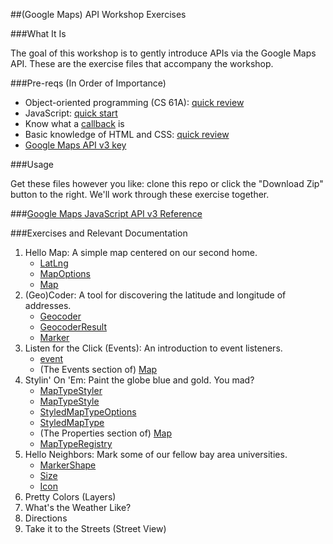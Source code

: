 ##(Google Maps) API Workshop Exercises

###What It Is

The goal of this workshop is to gently introduce APIs via the Google Maps API. These are the exercise files that accompany the workshop.

###Pre-reqs (In Order of Importance)

- Object-oriented programming (CS 61A): [quick review](http://www-inst.eecs.berkeley.edu/~cs61a/sp14/disc/discussion06.pdf)
- JavaScript: [quick start](http://www.codecademy.com/courses/javascript-intro/0/1)
- Know what a [callback](http://www.impressivewebs.com/callback-functions-javascript/) is
- Basic knowledge of HTML and CSS: [quick review](http://learn.shayhowe.com/html-css/)
- [Google Maps API v3 key](https://code.google.com/apis/console)

###Usage

Get these files however you like: clone this repo or click the "Download Zip" button to the right. We'll work through these exercise together.


###[Google Maps JavaScript API v3 Reference](https://developers.google.com/maps/documentation/javascript/reference?hl=en)

###Exercises and Relevant Documentation

1. Hello Map: A simple map centered on our second home.
	- [LatLng](https://developers.google.com/maps/documentation/javascript/reference?hl=en#LatLng)
	- [MapOptions](https://developers.google.com/maps/documentation/javascript/reference?hl=en#MapOptions)
	- [Map](https://developers.google.com/maps/documentation/javascript/reference?hl=en#Map)
2. (Geo)Coder: A tool for discovering the latitude and longitude of addresses.
	- [Geocoder](https://developers.google.com/maps/documentation/javascript/reference?hl=en#Geocoder)
	- [GeocoderResult](https://developers.google.com/maps/documentation/javascript/reference?hl=en#GeocoderResult)
	- [Marker](https://developers.google.com/maps/documentation/javascript/reference?hl=en#Marker)
3. Listen for the Click (Events): An introduction to event listeners.
	- [event](https://developers.google.com/maps/documentation/javascript/reference?hl=en#event)
	- (The Events section of) [Map](https://developers.google.com/maps/documentation/javascript/reference?hl=en#Map)
4. Stylin' On 'Em: Paint the globe blue and gold. You mad?
	- [MapTypeStyler](https://developers.google.com/maps/documentation/javascript/reference?hl=en#MapTypeStyler)
	- [MapTypeStyle](https://developers.google.com/maps/documentation/javascript/reference?hl=en#MapTypeStyle)
	- [StyledMapTypeOptions](https://developers.google.com/maps/documentation/javascript/reference?hl=en#StyledMapTypeOptions)
	- [StyledMapType](https://developers.google.com/maps/documentation/javascript/reference?hl=en#StyledMapType)
	- (The Properties section of) [Map](https://developers.google.com/maps/documentation/javascript/reference?hl=en#Map)
	- [MapTypeRegistry](https://developers.google.com/maps/documentation/javascript/reference?hl=en#MapTypeRegistry)
5. Hello Neighbors: Mark some of our fellow bay area universities.
	- [MarkerShape](https://developers.google.com/maps/documentation/javascript/reference#MarkerShape)
	- [Size](https://developers.google.com/maps/documentation/javascript/reference#Size)
	- [Icon](https://developers.google.com/maps/documentation/javascript/reference#Icon)
6. Pretty Colors (Layers)
7. What's the Weather Like?
8. Directions
9. Take it to the Streets (Street View)

